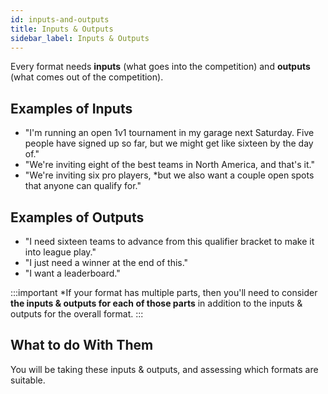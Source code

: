 ```yaml
---
id: inputs-and-outputs
title: Inputs & Outputs
sidebar_label: Inputs & Outputs
---
```


Every format needs **inputs** (what goes into the competition) and **outputs** (what comes out of the competition).

## Examples of Inputs

* "I'm running an open 1v1 tournament in my garage next Saturday.
 Five people have signed up so far, but we might get like sixteen by the day of."
* "We're inviting eight of the best teams in North America, and that's it."
* "We're inviting six pro players, *but we also want a couple open spots that anyone can qualify for."

## Examples of Outputs

* "I need sixteen teams to advance from this qualifier bracket to make it into league play."
* "I just need a winner at the end of this."
* "I want a leaderboard."

:::important
*If your format has multiple parts, then you'll need to consider **the inputs & outputs for each of those parts** in addition to the inputs & outputs for the overall format.
:::

## What to do With Them

You will be taking these inputs & outputs, and assessing which formats are suitable.
